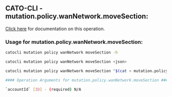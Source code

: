 
## CATO-CLI - mutation.policy.wanNetwork.moveSection:
[Click here](https://api.catonetworks.com/documentation/#mutation-mutation.policy.wanNetwork.moveSection) for documentation on this operation.

### Usage for mutation.policy.wanNetwork.moveSection:

```bash
catocli mutation policy wanNetwork moveSection -h

catocli mutation policy wanNetwork moveSection <json>

catocli mutation policy wanNetwork moveSection "$(cat < mutation.policy.wanNetwork.moveSection.json)"

#### Operation Arguments for mutation.policy.wanNetwork.moveSection ####

`accountId` [ID] - (required) N/A    
